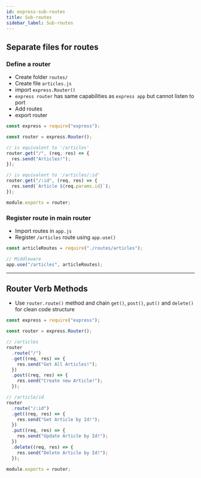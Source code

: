 ```yaml
---
id: express-sub-routes
title: Sub-routes
sidebar_label: Sub-routes
---
```


## Separate files for routes

### Define a router

- Create folder `routes/`
- Create file `articles.js`
- import `express.Router()`
- `express router` has same capabilities as `express app` but cannot listen to port
- Add routes
- export router

```js filename="articles.js"
const express = require("express");

const router = express.Router();

// is equivalent to '/articles'
router.get("/", (req, res) => {
  res.send("Articles!");
});

// is equivalent to '/articles/:id'
router.get("/:id", (req, res) => {
  res.send(`Article ${req.params.id}`);
});

module.exports = router;
```

### Register route in main router

- Import routes in `app.js`
- Register `/articles` route using `app.use()`

```js filename="app.js"
const articleRoutes = require("./routes/articles");

// Middleware
app.use("/articles", articleRoutes);
```

---

## Router Verb Methods

- Use `router.route()` method and chain `get()`, `post()`, `put()` and `delete()` for clean code structure

```js filename="articles.js"
const express = require("express");

const router = express.Router();

// /articles
router
  .route("/")
  .get((req, res) => {
    res.send("Get All Articles!");
  })
  .post((req, res) => {
    res.send("Create new Article!");
  });

// /article/id
router
  .route("/:id")
  .get((req, res) => {
    res.send("Get Article by Id!");
  })
  .put((req, res) => {
    res.send("Update Article by Id!");
  })
  .delete((req, res) => {
    res.send("Delete Article by Id!");
  });

module.exports = router;
```
